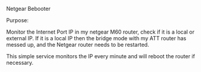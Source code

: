Netgear Bebooter

Purpose: 

Monitor the Internet Port IP in my netgear M60 router, check if it is a local or external IP. 
If it is a local IP then the bridge mode with my ATT router has messed up, and the Netgear router needs to be restarted. 

This simple service monitors the IP every minute and will reboot the router if necessary.

